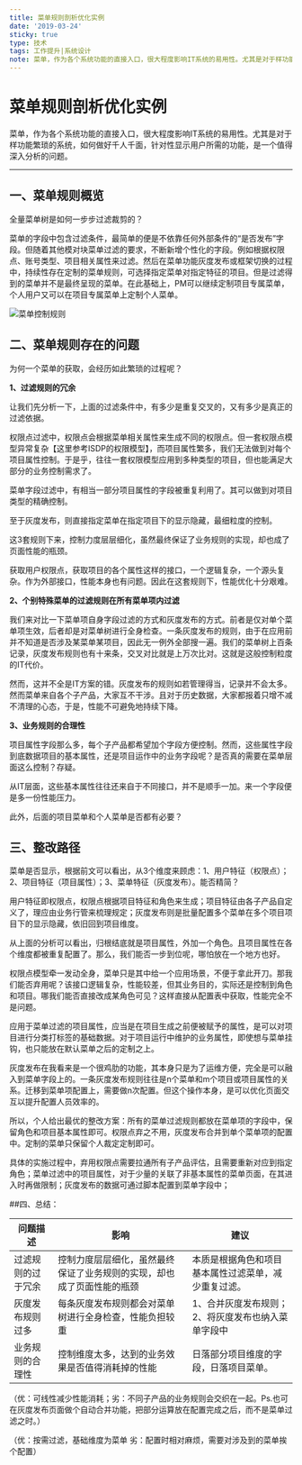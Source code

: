 ```yaml
---
title: 菜单规则剖析优化实例
date: '2019-03-24'
sticky: true 
type: 技术
tags: 工作提升|系统设计
note: 菜单，作为各个系统功能的直接入口，很大程度影响IT系统的易用性。尤其是对于样功能繁琐的系统，如何做好千人千面，针对性显示用户所需的功能，是一个值得深入分析的问题。
---
```

# 菜单规则剖析优化实例

菜单，作为各个系统功能的直接入口，很大程度影响IT系统的易用性。尤其是对于样功能繁琐的系统，如何做好千人千面，针对性显示用户所需的功能，是一个值得深入分析的问题。

---

## 一、菜单规则概览

全量菜单树是如何一步步过滤裁剪的？

菜单的字段中包含过滤条件，最简单的便是不依靠任何外部条件的“是否发布”字段。但随着其他模对块菜单过滤的要求，不断新增个性化的字段。例如根据权限点、账号类型、项目相关属性来过滤。然后在菜单功能灰度发布或框架切换的过程中，持续性存在定制的菜单规则，可选择指定菜单对指定特征的项目。但是过滤得到的菜单并不是最终呈现的菜单。在此基础上，PM可以继续定制项目专属菜单，个人用户又可以在项目专属菜单上定制个人菜单。

![菜单控制规则](/img/technology/菜单控制规则.png)

## 二、菜单规则存在的问题

为何一个菜单的获取，会经历如此繁琐的过程呢？

**1、过滤规则的冗余**

让我们先分析一下，上面的过滤条件中，有多少是重复交叉的，又有多少是真正的过滤依据。

权限点过滤中，权限点会根据菜单相关属性来生成不同的权限点。但一套权限点模型异常复杂【这里参考ISDP的权限模型】，而项目属性繁多，我们无法做到对每个项目属性控制。于是乎，往往一套权限模型应用到多种类型的项目，但也能满足大部分的业务控制需求了。

菜单字段过滤中，有相当一部分项目属性的字段被重复利用了。其可以做到对项目类型的精确控制。

至于灰度发布，则直接指定菜单在指定项目下的显示隐藏，最细粒度的控制。

这3套规则下来，控制力度层层细化，虽然最终保证了业务规则的实现，却也成了页面性能的瓶颈。

获取用户权限点，获取项目的各个属性这样的接口，一个逻辑复杂，一个源头复杂。作为外部接口，性能本身也有问题。因此在这套规则下，性能优化十分艰难。

**2、个别特殊菜单的过滤规则在所有菜单项内过滤**

我们来对比一下菜单项自身字段过滤的方式和灰度发布的方式。前者是仅对单个菜单项生效，后者却是对菜单树进行全身检查。一条灰度发布的规则，由于在应用前并不知道是否涉及某菜单某项目，因此无一例外全部搜一遍。我们的菜单树上百条记录，灰度发布规则也有十来条，交叉对比就是上万次比对。这就是这般控制粒度的IT代价。

然而，这并不全是IT方案的错。灰度发布的规则如若管理得当，记录并不会太多。然而菜单来自各个子产品，大家互不干涉。且对于历史数据，大家都报着只增不减不清理的心态，于是，性能不可避免地持续下降。

**3、业务规则的合理性**

项目属性字段那么多，每个子产品都希望加个字段方便控制。然而，这些属性字段到底数据项目的基本属性，还是项目运作中的业务字段呢？是否真的需要在菜单层面这么控制？存疑。

从IT层面，这些基本属性往往还来自于不同接口，并不是顺手一加。来一个字段便是多一份性能压力。

此外，后面的项目菜单和个人菜单是否都有必要？

## 三、整改路径

菜单是否显示，根据前文可以看出，从3个维度来顾虑：1、用户特征（权限点）；2、项目特征（项目属性）；3、菜单特征（灰度发布）。能否精简？

用户特征即权限点，权限点根据项目特征和角色来生成；项目特征由各子产品自定义了，理应由业务行管来梳理规定；灰度发布则是批量配置多个菜单在多个项目项目下的显示隐藏，依旧回到项目维度。

从上面的分析可以看出，归根结底就是项目属性，外加一个角色。且项目属性在各个维度都被重复配置了。那么，我们能否一步到位呢，哪怕放在一个地方也好。

权限点模型牵一发动全身，菜单只是其中给一个应用场景，不便于拿此开刀。那我们能否弃用呢？该接口逻辑复杂，性能较差，但其业务目的，实际还是控制到角色和项目。哪我们能否直接改成某角色可见？这样直接从配置表中获取，性能完全不是问题。 

应用于菜单过滤的项目属性，应当是在项目生成之前便被赋予的属性，是可以对项目进行分类打标签的基础数据。对于项目运行中维护的业务属性，即使想与菜单挂钩，也只能放在默认菜单之后的定制之上。

灰度发布在我看来是一个很鸡肋的功能，其本身只是为了运维方便，完全是可以融入到菜单字段上的。一条灰度发布规则往往是n个菜单和m个项目或项目属性的关系。迁移到菜单项配置上，需要做n次配置。但这个操作本身，是可以优化页面交互以提升配置人员效率的。

所以，个人给出最优的整改方案：所有的菜单过滤规则都放在菜单项的字段中，保留角色和项目基本属性即可。权限点弃之不用，灰度发布合并到单个菜单项的配置中。定制的菜单只保留个人裁定定制即可。

具体的实施过程中，弃用权限点需要拉通所有子产品评估，且需要重新对应到指定角色；菜单过滤中的项目属性，对于少量的关联了非基本属性的菜单页面，在其进入时再做限制；灰度发布的数据可通过脚本配置到菜单字段中；

##四、总结：

问题描述|影响|建议
-|-|-
过滤规则的过于冗余|控制力度层层细化，虽然最终保证了业务规则的实现，却也成了页面性能的瓶颈|本质是根据角色和项目基本属性过滤菜单，减少重复过滤。
灰度发布规则过多|每条灰度发布规则都会对菜单树进行全身检查，性能负担较重|1、合并灰度发布规则；2、将灰度发布也纳入菜单字段中
业务规则的合理性|控制维度太多，达到的业务效果是否值得消耗掉的性能|日落部分项目维度的字段，日落项目菜单。

（优：可线性减少性能消耗；劣：不同子产品的业务规则会交织在一起。Ps.也可在灰度发布页面做个自动合并功能，把部分运算放在配置完成之后，而不是菜单过滤之时。）

（优：按需过滤，基础维度为菜单 劣：配置时相对麻烦，需要对涉及到的菜单挨个配置）
